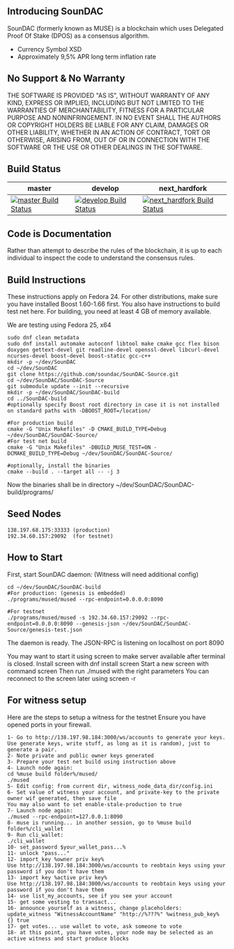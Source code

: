 Introducing SounDAC
-------------------

SounDAC (formerly known as MUSE) is a blockchain which uses Delegated Proof Of Stake (DPOS) as a consensus algorithm.

  - Currency Symbol XSD
  - Approximately 9,5% APR long term inflation rate


No Support & No Warranty 
------------------------
THE SOFTWARE IS PROVIDED "AS IS", WITHOUT WARRANTY OF ANY KIND, EXPRESS OR
IMPLIED, INCLUDING BUT NOT LIMITED TO THE WARRANTIES OF MERCHANTABILITY,
FITNESS FOR A PARTICULAR PURPOSE AND NONINFRINGEMENT. IN NO EVENT SHALL THE
AUTHORS OR COPYRIGHT HOLDERS BE LIABLE FOR ANY CLAIM, DAMAGES OR OTHER
LIABILITY, WHETHER IN AN ACTION OF CONTRACT, TORT OR OTHERWISE, ARISING FROM,
OUT OF OR IN CONNECTION WITH THE SOFTWARE OR THE USE OR OTHER DEALINGS IN
THE SOFTWARE.

Build Status
------------

**master** | **develop** | **next_hardfork**
 --- | --- | ---
 [![master Build Status](https://travis-ci.org/soundac/SounDAC-Source.svg?branch=master)](https://travis-ci.org/soundac/SounDAC-Source) | [![develop Build Status](https://travis-ci.org/soundac/SounDAC-Source.svg?branch=develop)](https://travis-ci.org/soundac/SounDAC-Source) | [![next_hardfork Build Status](https://travis-ci.org/soundac/SounDAC-Source.svg?branch=next_hardfork)](https://travis-ci.org/soundac/SounDAC-Source)

Code is Documentation
---------------------

Rather than attempt to describe the rules of the blockchain, it is up to
each individual to inspect the code to understand the consensus rules.  

Build Instructions
------------------
These instructions apply on Fedora 24. For other distributions, make sure you have 
installed Boost 1.60-1.66 first. You also have instructions to build test net here.
For building, you need at least 4 GB of memory available.

We are testing using Fedora 25, x64

    sudo dnf clean metadata
    sudo dnf install automake autoconf libtool make cmake gcc flex bison doxygen gettext-devel git readline-devel openssl-devel libcurl-devel ncurses-devel boost-devel boost-static gcc-c++
    mkdir -p ~/dev/SounDAC
    cd ~/dev/SounDAC
    git clone https://github.com/soundac/SounDAC-Source.git
    cd ~/dev/SounDAC/SounDAC-Source
    git submodule update --init --recursive
    mkdir -p ~/dev/SounDAC/SounDAC-build
    cd ../SounDAC-build
    #optionally specify Boost root directory in case it is not installed on standard paths with -DBOOST_ROOT=/location/
    
    #For production build
    cmake -G "Unix Makefiles" -D CMAKE_BUILD_TYPE=Debug ~/dev/SounDAC/SounDAC-Source/
    #For test net build
    cmake -G "Unix Makefiles" -DBUILD_MUSE_TEST=ON -DCMAKE_BUILD_TYPE=Debug ~/dev/SounDAC/SounDAC-Source/
    
    #optionally, install the binaries
    cmake --build . --target all -- -j 3
    
Now the binaries shall be in directory ~/dev/SounDAC/SounDAC-build/programs/

Seed Nodes
----------
    138.197.68.175:33333 (production)
    192.34.60.157:29092  (for testnet)

How to Start
------------
First, start SounDAC daemon:
(Witness will need additional config)

    cd ~/dev/SounDAC/SounDAC-build
    #For production: (genesis is embedded)
    ./programs/mused/mused --rpc-endpoint=0.0.0.0:8090
   
    #For testnet
    ./programs/mused/mused -s 192.34.60.157:29092 --rpc-endpoint=0.0.0.0:8090 --genesis-json ~/dev/SounDAC/SounDAC-Source/genesis-test.json
    
The daemon is ready. The JSON-RPC is listening on localhost on port 8090

You may want to start it using screen to make server available after terminal is closed.
Install screen with dnf install screen
Start a new screen with command screen
Then run ./mused with the right parameters
You can reconnect to the screen later using screen -r

For witness setup
------------
Here are the steps to setup a witness for the testnet
Ensure you have opened ports in your firewall.

    1- Go to http://138.197.98.184:3000/ws/accounts to generate your keys.
    Use generate keys, write stuff, as long as it is random), just to generate a pair.
    2- Note private and public owner keys generated
    3- Prepare your test net build using instruction above
    4- Launch node again:
    cd %muse build folder%/mused/
    ./mused
    5- Edit config: from current dir, witness_node_data_dir/config.ini
    6- Set value of witness your account, and private-key to the private owner wif generated, then save file
    You may also want to set enable-stale-production to true
    7- Launch node again:
    ./mused --rpc-endpoint=127.0.0.1:8090 
    8- muse is running... in another session, go to %muse build folder%/cli_wallet
    9- Run cli_wallet:
    ./cli_wallet
    10- set_password $your_wallet_pass...%
    11- unlock "pass..."
    12- import_key %owner priv key%
    Use http://138.197.98.184:3000/ws/accounts to reobtain keys using your password if you don't have them
    13- import key %active priv key%
    Use http://138.197.98.184:3000/ws/accounts to reobtain keys using your password if you don't have them
    14- use list_my_accounts, see if you see your account
    15- get some vesting to transact...
    16- announce yourself as a witness, change placeholders: update_witness "WitnessAccountName" "http://%???%" %witness_pub_key% {} true
    17- get votes... use wallet to vote, ask someone to vote
    18- at this point, you have votes, your node may be selected as an active witness and start produce blocks
